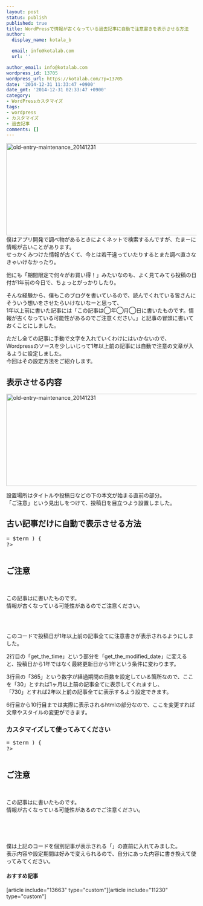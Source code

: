 ```yaml
---
layout: post
status: publish
published: true
title: WordPressで情報が古くなっている過去記事に自動で注意書きを表示させる方法
author:
  display_name: kotala_b

  email: info@kotalab.com
  url: ''

author_email: info@kotalab.com
wordpress_id: 13705
wordpress_url: https://kotalab.com/?p=13705
date: '2014-12-31 11:33:47 +0900'
date_gmt: '2014-12-31 02:33:47 +0900'
category:
- WordPressカスタマイズ
tags:
- wordpress
- カスタマイズ
- 過去記事
comments: []
---
```

<p><img src="https://kotalab.com/wp-content/uploads/old-entry-maintenance_20141231-780x244.png" alt="old-entry-maintenance_20141231" width="780" height="244" class="aligncenter size-large wp-image-13708" /><br />
僕はアプリ開発で調べ物があるときによくネットで検索するんですが、たまーに情報が古いことがあります。<br />
せっかくみつけた情報が古くて、今とは若干違っていたりするとまた調べ直さなきゃいけなかったり。</p>
<p>他にも「期間限定で何々がお買い得！」みたいなのも、よく見てみてら投稿の日付が1年前の今日で、ちょっとがっかりしたり。</p>
<p>そんな経験から、僕もこのブログを書いているので、読んでくれている皆さんにそういう想いをさせたらいけないなーと思って、<br />
<span class="b">1年以上前に書いた記事には「この記事は◯年◯月◯日に書いたものです。情報が古くなっている可能性があるのでご注意ください。」と記事の冒頭に書いておくことにしました。</span></p>
<p>ただし全ての記事に手動で文字を入れていくわけにはいかないので、Wordpressのソースを少しいじって1年以上前の記事には自動で注意の文章が入るように設定しました。<br />
今回はその設定方法をご紹介します。<br />
</p>
<!--more-->
<h2>表示させる内容</h2>
<p><img src="https://kotalab.com/wp-content/uploads/old-entry-maintenance_20141231-780x244.png" alt="old-entry-maintenance_20141231" width="780" height="244" class="aligncenter size-large wp-image-13708" /></p>
<p>設置場所はタイトルや投稿日などの下の本文が始まる直前の部分。<br />
「ご注意」という見出しをつけて、投稿日を目立つよう設置しました。</p>
<h2>古い記事だけに自動で表示させる方法</h2>
<pre class="lang:default decode:true " ><?php
$days = (date('U') - get_the_time('U'))/(24*60*60);
$term = 365;
if ($days >= $term ) {
?>
<div class="oneyearsago">
<h2>ご注意</h2>
<p>この記事は<span class="b"><?php the_time('Y年n月j日') ?></span>に書いたものです。
情報が古くなっている可能性があるのでご注意ください。</p>
</div>
<?php } ?></pre>
<p>このコードで投稿日が1年以上前の記事全てに注意書きが表示されるようにしました。</p>
<p>2行目の「get_the_time」という部分を「get_the_modified_date」に変えると、投稿日から1年ではなく最終更新日から1年という条件に変わります。</p>
<p>3行目の「365」という数字が経過期間の日数を設定している箇所なので、ここを「30」とすれば1ヶ月以上前の記事全てに表示してくれますし、<br />
「730」とすれば2年以上前の記事全てに表示するよう設定できます。</p>
<p>6行目から10行目までは実際に表示されるhtmlの部分なので、ここを変更すれば文章やスタイルの変更ができます。</p>
<h3>カスタマイズして使ってみてください</h3>
<pre class="lang:default decode:true " ><?php
$days = (date('U') - get_the_time('U'))/(24*60*60);
$term = 365;
if ($days >= $term ) {
?>
<div class="oneyearsago">
<h2>ご注意</h2>
<p>この記事は<span class="b"><?php the_time('Y年n月j日') ?></span>に書いたものです。
情報が古くなっている可能性があるのでご注意ください。</p>
</div>
<?php } ?>
<?php the_content(); ?></pre>
<p>僕は上記のコードを個別記事が表示される「<?php the_content(); ?>」の直前に入れてみました。<br />
表示内容や設定期間は好みで変えられるので、自分にあった内容に書き換えて使ってみてください。</p>
<h4 class="rel">おすすめ記事</h4>
<p>[article include="13663" type="custom"][article include="11230" type="custom"]</p>
<div class="clear"></div>
